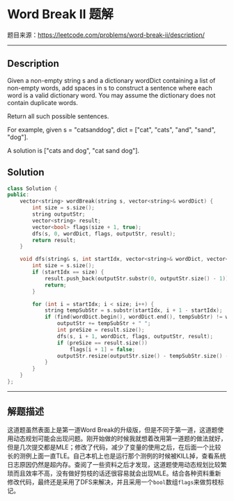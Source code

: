 # Word Break II 题解

题目来源：https://leetcode.com/problems/word-break-ii/description/

------

## Description

Given a non-empty string s and a dictionary wordDict containing a list of non-empty words, add spaces in s to construct a sentence where each word is a valid dictionary word. You may assume the dictionary does not contain duplicate words.

Return all such possible sentences.

For example, given
s = "catsanddog",
dict = ["cat", "cats", "and", "sand", "dog"].

A solution is ["cats and dog", "cat sand dog"].

## Solution
```cpp
class Solution {
public:
    vector<string> wordBreak(string s, vector<string>& wordDict) {
        int size = s.size();
        string outputStr;
        vector<string> result;
        vector<bool> flags(size + 1, true);
        dfs(s, 0, wordDict, flags, outputStr, result);
        return result;
    }

    void dfs(string& s, int startIdx, vector<string>& wordDict, vector<bool>& flags, string& outputStr, vector<string>& result) {
        int size = s.size();
        if (startIdx == size) {
            result.push_back(outputStr.substr(0, outputStr.size() - 1));
            return;
        }

        for (int i = startIdx; i < size; i++) {
            string tempSubStr = s.substr(startIdx, i + 1 - startIdx);
            if (find(wordDict.begin(), wordDict.end(), tempSubStr) != wordDict.end() && flags[i + 1]) {
                outputStr += tempSubStr + " ";
                int preSize = result.size();
                dfs(s, i + 1, wordDict, flags, outputStr, result);
                if (preSize == result.size())
                    flags[i + 1] = false;
                outputStr.resize(outputStr.size() - tempSubStr.size() - 1);
            }
        }
    }
};
```

------

## 解题描述

这道题虽然表面上是第一道Word Break的升级版，但是不同于第一道，这道题使用动态规划可能会出现问题。刚开始做的时候我就想着改用第一道题的做法就好，但是几次提交都是MLE；修改了代码，减少了变量的使用之后，在后面一个比较长的测例上面一直TLE。自己本机上也是运行那个测例的时候被KILL掉，查看系统日志原因仍然是超内存。查阅了一些资料之后才发现，这道题使用动态规划比较繁琐而且效率不高，没有做好剪枝的话还很容易就会出现MLE。结合各种资料重新修改代码，最终还是采用了DFS来解决，并且采用一个`bool`数组`flags`来做剪枝标记。